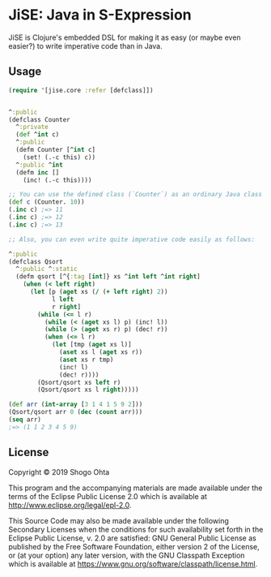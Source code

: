 # JiSE: Java in S-Expression

JiSE is Clojure's embedded DSL for making it as easy (or maybe even easier?) to write imperative code than in Java.

## Usage

```clojure
(require '[jise.core :refer [defclass]])


^:public
(defclass Counter
  ^:private
  (def ^int c)
  ^:public
  (defm Counter [^int c]
    (set! (.-c this) c))
  ^:public ^int
  (defm inc []
    (inc! (.-c this))))

;; You can use the defined class (`Counter`) as an ordinary Java class
(def c (Counter. 10))
(.inc c) ;=> 11
(.inc c) ;=> 12
(.inc c) ;=> 13

;; Also, you can even write quite imperative code easily as follows:

^:public
(defclass Qsort
  ^:public ^:static
  (defm qsort [^{:tag [int]} xs ^int left ^int right]
    (when (< left right)
      (let [p (aget xs (/ (+ left right) 2))
            l left
            r right]
        (while (<= l r)
          (while (< (aget xs l) p) (inc! l))
          (while (> (aget xs r) p) (dec! r))
          (when (<= l r)
            (let [tmp (aget xs l)]
              (aset xs l (aget xs r))
              (aset xs r tmp)
              (inc! l)
              (dec! r))))
        (Qsort/qsort xs left r)
        (Qsort/qsort xs l right)))))

(def arr (int-array [3 1 4 1 5 9 2]))
(Qsort/qsort arr 0 (dec (count arr)))
(seq arr)
;=> (1 1 2 3 4 5 9)
```

## License

Copyright © 2019 Shogo Ohta

This program and the accompanying materials are made available under the
terms of the Eclipse Public License 2.0 which is available at
http://www.eclipse.org/legal/epl-2.0.

This Source Code may also be made available under the following Secondary
Licenses when the conditions for such availability set forth in the Eclipse
Public License, v. 2.0 are satisfied: GNU General Public License as published by
the Free Software Foundation, either version 2 of the License, or (at your
option) any later version, with the GNU Classpath Exception which is available
at https://www.gnu.org/software/classpath/license.html.
